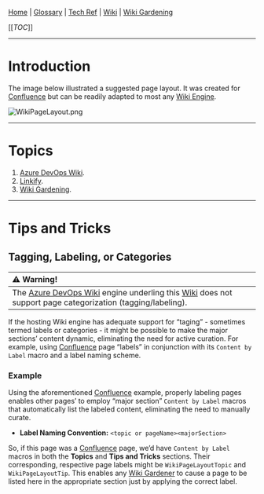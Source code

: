 [Home](/Slalom-LLC/Slalom-Consulting) | [Glossary](/Glossary) | [Tech Ref](/Tech-Ref) | [Wiki](/Tech-Ref/Wiki) | [Wiki Gardening](/Tech-Ref/Wiki/Wiki-Gardening)

[[_TOC_]]

---
# Introduction
The image below illustrated a suggested page layout. It was created for [Confluence](/Tech-Ref/Atlassian/Confluence) but can be readily adapted to most any [Wiki Engine](/Tech-Ref/Wiki).

![WikiPageLayout.png](/.attachments/WikiPageLayout-b0edd796-d32b-4252-b798-3a84b3471989.png)

---
# Topics
1. [Azure DevOps Wiki](/Tech-Ref/Microsoft/Microsoft-Azure/ADO-\(Azure-DevOps\)/Wiki-\(Azure-DevOps\)).
1. [Linkify](/Tech-Ref/Wiki/Linkify).
1. [Wiki Gardening](/Tech-Ref/Wiki/Wiki-Gardening).

---
# Tips and Tricks

## Tagging, Labeling, or Categories
|:warning: Warning!|
|:-|
| The [Azure DevOps Wiki](/Tech-Ref/Microsoft/Microsoft-Azure/ADO-\(Azure-DevOps\)/Wiki-\(Azure-DevOps\)) engine underling this [Wiki](/Tech-Ref/Wiki) does not support page categorization (tagging/labeling). |

If the hosting Wiki engine has adequate support for “taging” - sometimes termed labels or categories - it might be possible to make the major sections’ content dynamic, eliminating the need for active curation. For example, using [Confluence](/Tech-Ref/Atlassian/Confluence) page “labels” in conjunction with its `Content by Label` macro and a label naming scheme.

### Example
Using the aforementioned [Confluence](/Tech-Ref/Atlassian/Confluence) example, properly labeling pages enables other pages’ to employ “major section” `Content by Label` macros that automatically list the labeled content, eliminating the need to manually curate.
   - **Label Naming Convention:** `<topic or pageName><majorSection>`

So, if this page was a [Confluence](/Tech-Ref/Atlassian/Confluence) page, we’d have `Content by Label` macros in both the **Topics** and **Tips and Tricks** sections. Their corresponding, respective page labels might be `WikiPageLayoutTopic` and `WikiPageLayoutTip`. This enables any [Wiki Gardener](/Tech-Ref/Wiki/Wiki-Gardening) to cause a page to be listed here in the appropriate section just by applying the correct label.
